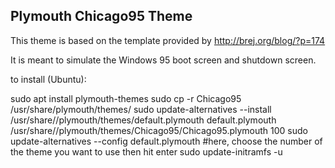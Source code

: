 ## Plymouth Chicago95 Theme

This theme is based on the template provided by http://brej.org/blog/?p=174

It is meant to simulate the Windows 95 boot screen and shutdown screen.

to install (Ubuntu):

sudo apt install plymouth-themes
sudo cp -r Chicago95 /usr/share/plymouth/themes/
sudo update-alternatives --install /usr/share//plymouth/themes/default.plymouth default.plymouth /usr/share//plymouth/themes/Chicago95/Chicago95.plymouth 100
sudo update-alternatives --config default.plymouth  #here, choose the number of the theme you want to use then hit enter
sudo update-initramfs -u
